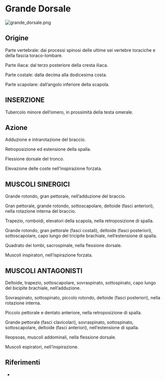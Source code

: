 # Grande Dorsale

![grande_dorsale.png](grande_dorsale.png)

## Origine

Parte vertebrale: dai processi spinosi delle ultime sei vertebre toraciche e della fascia toraco-lombare.

Parte iliaca: dal terzo posteriore della cresta iliaca.

Parte costale: dalla decima alla dodicesima costa.

Parte scapolare: dall’angolo inferiore della scapola.

## INSERZIONE

Tubercolo minore dell’omero, in prossimità della testa omerale.

## Azione

Adduzione e intrarotazione del braccio.

Retroposizione ed estensione della spalla.

Flessione dorsale del tronco.

Elevazione delle coste nell’inspirazione forzata.

## MUSCOLI SINERGICI

Grande rotondo, gran pettorale, nell’adduzione del braccio.

Gran pettorale, grande rotondo, sottoscapolare, deltoide (fasci anteriori), nella rotazione interna del braccio.

Trapezio, romboidi, elevatori della scapola, nella retroposizione di spalla.

Grande rotondo, gran pettorale (fasci costali), deltoide (fasci posteriori), sottoscapolare, capo lungo del tricipite
brachiale, nell’estensione di spalla.

Quadrato dei lombi, sacrospinale, nella flessione dorsale.

Muscoli inspiratori, nell’ispirazione forzata.

## MUSCOLI ANTAGONISTI

Deltoide, trapezio, sottoscapolare, sovraspinato, sottospinato, capo lungo del bicipite brachiale, nell’adduzione.

Sovraspinato, sottospinato, piccolo rotondo, deltoide (fasci posteriori), nella rotazione interna.

Piccolo pettorale e dentato anteriore, nella retroposizione di spalla.

Grande pettorale (fasci clavicolari), sovraspinato, sottospinato, sottoscapolare, deltoide (fasci anteriori),
nell’estensione di spalla.

Ileopsoas, muscoli addominali, nella flessione dorsale.

Muscoli espiratori, nell’inspirazione.

## Riferimenti

- [](http://www.trainingpedia.it/schede-illustrate/muscoli/tronco/grande-dorsale)